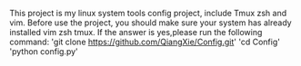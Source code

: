 This project is my linux system tools config project, include Tmux zsh and vim.
Before use the project, you should make sure your system has already installed vim zsh tmux.
If the answer is yes,please run the following command:
'git clone https://github.com/QiangXie/Config.git'
'cd Config'
'python config.py'
